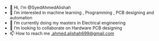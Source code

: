 - 👋 Hi, I’m @SyedAhmedAlishah
- 👀 I’m interested in machine learning , Programming , PCB designing and automation
- 🌱 I’m currently doing my masters in Electrical engineering 
- 💞️ I’m looking to collaborate on Hardware PCB designing
- 📫 How to reach me .ahmed.alishah699@gmail.com

<!---
SyedAhmedAlishah/SyedAhmedAlishah is a ✨ special ✨ repository because its `README.md` (this file) appears on your GitHub profile.
You can click the Preview link to take a look at your changes.
--->
